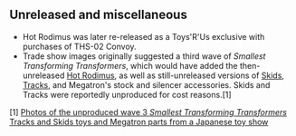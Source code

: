 Unreleased and miscellaneous
----------------------------

-   Hot Rodimus was later re-released as a Toys'R'Us exclusive with purchases of THS-02 Convoy.
-   Trade show images originally suggested a third wave of *Smallest Transforming Transformers*, which would have added the then-unreleased [Hot Rodimus](Hot_Rod_(G1)/toys "wikilink"), as well as still-unreleased versions of [Skids](Skids_(G1) "wikilink"), [Tracks](Tracks_(G1) "wikilink"), and Megatron's stock and silencer accessories. Skids and Tracks were reportedly unproduced for cost reasons.[1]

[1] [Photos of the unproduced wave 3 *Smallest Transforming Transformers* Tracks and Skids toys and Megatron parts from a Japanese toy show](http://tformers.com/article.php?sid=1423)